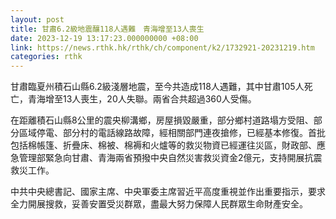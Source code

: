 ```yaml
---
layout: post
title: 甘肅6.2級地震釀118人遇難　青海增至13人喪生
date: 2023-12-19 13:17:23.000000000 +08:00
link: https://news.rthk.hk/rthk/ch/component/k2/1732921-20231219.htm
categories: rthk
---
```


甘肅臨夏州積石山縣6.2級淺層地震，至今共造成118人遇難，其中甘肅105人死亡，青海增至13人喪生，20人失聯。兩省合共超過360人受傷。

在距離積石山縣8公里的震央柳溝鄉，房屋損毀嚴重，部分鄉村道路塌方受阻、部分區域停電、部分村的電話線路故障，經相關部門連夜搶修，已經基本修復。首批包括棉帳篷、折疊床、棉被、棉褥和火爐等的救災物資已經運往災區，財政部、應急管理部緊急向甘肅、青海兩省預撥中央自然災害救災資金2億元，支持開展抗震救災工作。

中共中央總書記、國家主席、中央軍委主席習近平高度重視並作出重要指示，要求全力開展搜救，妥善安置受災群眾，盡最大努力保障人民群眾生命財產安全。
